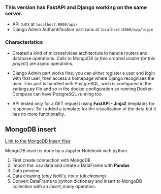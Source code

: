 ### This version has FastAPI and Django working on the same server. 

- API runs at `localhost:8000/api/`
- Django Admin Authentification part runs at `localhost:8000/app/login`

### Characteristics

- Created a kind of microservices architecture to handle routers and database operations. Calls to MongoDB (*a free created cluster for this project*) are async operations.

- Django Admin part works fine; you can either register a user and login with that user, then access a homepage where Django recognises the user. This part is handled with PostgreSQL, wich is configured in the *settings.py* file and so in the docker configuration so running Docker-Compose can have PostgreSQL running too.

- API tested only for a GET request using **FastAPI - Jinja2** templates for responses. So I added a template for the visualization of the data but it has no more functionality. 


## MongoDB insert

[Link to the MongoDB Insert files](https://github.com/JaviAlonsoH/auth_fastapi/tree/develop/mongodb_insert)

MongoDB insert is done by a Jupyter Notebook with python. 

1. First create connection with MongoDB
2. Import the .csv data and create a DataFrame with **Pandas** 
3. Data preview
4. Data cleaning (*only NaN's, not a full cleaning*)
5. Convert DataFrame to python dictionary and insert to MongoDB collection with an *insert_many* operation.

